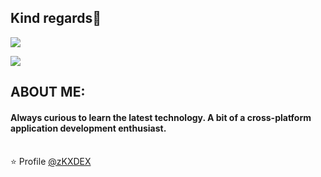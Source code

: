 ## Kind regards🙏

[![](https://img.shields.io/badge/Gmail-deiividdlk@gmail.com-red)](mailto:deiividdlk@gmail.com)

![](https://media.discordapp.net/attachments/826854081989050401/959757869740343356/ReadmeGit.png)

## ABOUT ME: 

#### Always curious to learn the latest technology. A bit of a cross-platform application development enthusiast. <br><br>

⭐️ Profile [@zKXDEX](https://github.com/zKXDEX)

